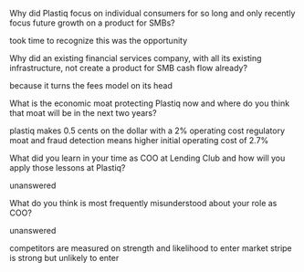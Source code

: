 Why did Plastiq focus on individual consumers for so long and only recently focus future growth on a product for SMBs?

took time to recognize this was the opportunity

Why did an existing financial services company, with all its existing infrastructure, not create a product for SMB cash flow already?

because it turns the fees model on its head

What is the economic moat protecting Plastiq now and where do you think that moat will be in the next two years?

plastiq makes 0.5 cents on the dollar with a 2% operating cost
regulatory moat and fraud detection means higher initial operating cost of 2.7%

What did you learn in your time as COO at Lending Club and how will you apply those lessons at Plastiq?

unanswered

What do you think is most frequently misunderstood about your role as COO?

unanswered

competitors are measured on strength and likelihood to enter market
stripe is strong but unlikely to enter
